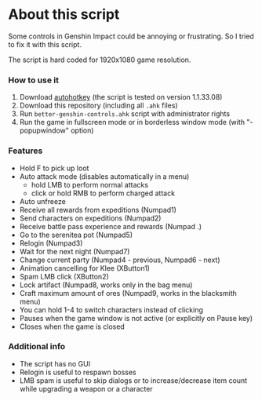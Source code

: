 # About this script
Some controls in Genshin Impact could be annoying or frustrating. So I tried to fix it with this script.

The script is hard coded for 1920x1080 game resolution.

### How to use it
1. Download [autohotkey](https://www.autohotkey.com) (the script is tested on version 1.1.33.08)
2. Download this repository (including all `.ahk` files)
3. Run `better-genshin-controls.ahk` script with administrator rights
4. Run the game in fullscreen mode or in borderless window mode (with "-popupwindow" option)

### Features
- Hold F to pick up loot
- Auto attack mode (disables automatically in a menu)
    - hold LMB to perform normal attacks
    - click or hold RMB to perform charged attack
- Auto unfreeze
- Receive all rewards from expeditions (Numpad1)
- Send characters on expeditions (Numpad2)
- Receive battle pass experience and rewards (Numpad .)
- Go to the serenitea pot (Numpad5)
- Relogin (Numpad3)
- Wait for the next night (Numpad7)
- Change current party (Numpad4 - previous, Numpad6 - next)
- Animation cancelling for Klee (XButton1)
- Spam LMB click (XButton2) 
- Lock artifact (Numpad8, works only in the bag menu)
- Craft maximum amount of ores (Numpad9, works in the blacksmith menu)
- You can hold 1-4 to switch characters instead of clicking  
- Pauses when the game window is not active (or explicitly on Pause key)
- Closes when the game is closed

### Additional info
- The script has no GUI
- Relogin is useful to respawn bosses
- LMB spam is useful to skip dialogs or to increase/decrease item count while upgrading a weapon or a character
